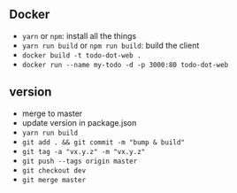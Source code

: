 

## Docker

 - `yarn` or `npm`: install all the things
 - `yarn run build` or `npm run build`: build the client
 - `docker build -t todo-dot-web .`
 - `docker run --name my-todo -d -p 3000:80 todo-dot-web`

## version

 - merge to master
 - update version in package.json
 - `yarn run build`
 - `git add . && git commit -m "bump & build"`
 - `git tag -a "vx.y.z" -m "vx.y.z"`
 - `git push --tags origin master`
 - `git checkout dev`
 - `git merge master`
